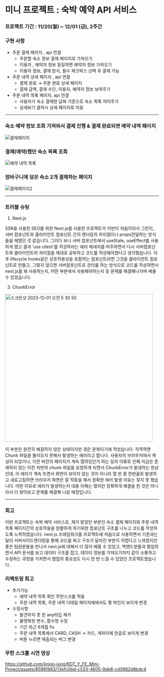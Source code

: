 # 미니 프로젝트 : 숙박 예약 API 서비스 
### 프로젝트 기간 : 11/20(월) ~ 12/01 (금), 2주간

### **구현 사항**

- 주문 결제 페이지 , api 연결
    - 주문할 숙소 정보 결제 페이지로 가져오기
    - 이용자 , 예약자 정보 동일하면 예약자 정보 가져오기
    - 이용자 정보, 결제 방식, 필수 체크박스 선택 후 결제 가능
- 주문 내역 상세 페이지 , api 연결
    - 결제 완료 →  주문 완료 상세 페이지
    - 결제 금액, 결제 수단, 이용자, 예약자 정보 보여주기
- 주문 내역 목록 페이지, api 연결
    - 사용자가 숙소 결제한 날짜 기준으로 숙소 목록 띄어주기
    - 상세보기 클릭시 상세 페이지로 이동
      
<hr>

### 숙소 예약 정보 조회 가져와서 결제 진행 & 결제 완료되면 예약 내역 페이지
![결제페이지](https://github.com/jinjoo-jung/KDT_Y_FE_Mini-Project/assets/85981963/0ab9bc51-409d-41e3-92fb-988131824df8)

### 결제(예약)했던 숙소 목록 조회
![예약 내역 목록](https://github.com/jinjoo-jung/KDT_Y_FE_Mini-Project/assets/85981963/f3708946-7677-48b8-adae-2b687f66a38e)

### 장바구니에 담은 숙소 2개 결제하는 페이지
 ![결제페이지2](https://github.com/jinjoo-jung/KDT_Y_FE_Mini-Project/assets/85981963/e3252608-ae61-484b-bc83-65385a30c99d)

<hr>

### 트러블 슈팅
1. Next.js
   
SSR을 사용한 SEO를 위한 Next.js를 사용한 프로젝트가 이번이 처음이라서 그런지, 서버 컴포넌트와 클라이언트 컴포넌트 간의 렌더링의 차이점이나 props전달하는 방식들을 헤맸던 것 같습니다. 그러다 보니 서버 컴포넌트에서 useState, useEffect를 사용하게 됐고 결과 ‘use client’를 작성하라는 에러 메세지를 마주하면서 다시 서버컴포넌트와 클라이언트의 차이점을 제대로 공부하고 코드를 작성해야겠다고 생각했습니다. 
이후 lifecycle hooks같은 상호작용성을 포함하는 컴포넌트라면 그것을 클라이언트 컴포넌트로 만들고, 그렇지 않으면 서버컴포넌트로 관리를 하는 방식으로 코드를 작성하면서 next.js를 왜 사용하는지, 어떤 부분에서 사용해야하는지 등 문제를 해결해나가며 배울 수 있었습니다.

3. ChunkError
<img width="483" alt="스크린샷 2023-12-01 오전 5 30 50" src="https://github.com/jinjoo-jung/KDT_Y_FE_Mini-Project/assets/85981963/75e5e049-8130-4f61-a788-abb61c987ab0">

이 부분은 완전히 해결하지 않은 상태이지만 겪은 문제이기에 적었습니다. 직역하면 Chunk 파일을 불러오지 못해서 발생하는 에러라고 합니다. 사용자의 브라우저에서 캐싱이 되었거나, 이전 버전의 페이지가 계속 열려있던가 하는 등의 이류로 인해 지금은 존재하지 않는 이전 저번의 chunk 파일을 요청하게 되면서 ChunkError가 발생하는 현상인데, 이 에러가 계속 뜨면서 화면이 보이지 않는 것이 아니라 열 번 중 한번꼴로 발생하고 새로고침하면 브라우저 화면은 잘 작동을 해서 정확한 에러 발생 이유는 찾지 못 했습니다. 어떤 이유로 에러가 발생하는지 대충 이해는 했지만 정확하게 해결을 한 것은 아니라서 더 찾아보고 문제를 해결해 나갈 예정입니다.

<hr>

### 회고

이번 프로젝트는 숙박 예약 서비스로, 제가 맡았던 부분인 숙소 결제 페이지와 주문 내역 목록 페이지간의 상호작용을 원활하게 하기위한 컴포넌트 구조를 나누고  코드를 작성하도록 노력하였습니다.
next.js 프레임워크를 프로젝트에 처음으로 사용하면서 기존과는 달리 서버사이드렌더링을 통해 코드를 짜고 구조가 달라진 부분이 어렵다고 느껴졌지만 좋은 팀원분들을 만나서 next.js에 대해서 더 많이 배울 수 있었고,  백엔드분들과 협업하면서 API 문서를 보고 데이터 구조를 잡고, 데이터 정보를 가져오기까지 같이 소통하고 수정하는 과정을 거치면서 협업의 중요성도 다시 한 번 느낄 수 있었던 프로젝트였습니다.

### 리팩토링 회고
- 추가기능
    - 예약 내역 목록 확인 무한스크롤 적용
    - 주문 내역 목록, 주문 내역 디테일 페이지에에서도 몇 박인지 보이게 변경
- 수정사항
    - 발견하지 못 한 any타입 제거
    - 불명확한 변수, 함수명 수정
    - 기간 최근 6개월 fix
    - 주문 내역 목록에서 CARD, CASH -> 카드, 계좌이체 한글로 보이게 변경
    - 버튼 누르면 제출되는 버그 변경
      
### 무한 스크롤 시연 영상


https://github.com/jinjoo-jung/KDT_Y_FE_Mini-Project/assets/85981963/13efc0bd-c533-4605-9de8-cd0962d8bdc4















